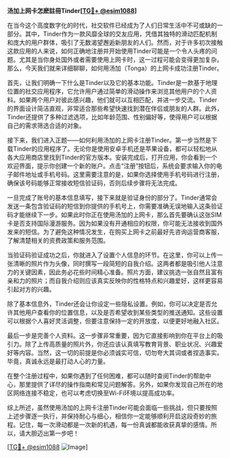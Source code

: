 **汤加上网卡怎麽註冊Tinder[[TG💪+ @esim1088](https://t.me/s/esim1088)]**

在当今这个高度数字化的时代，社交软件已经成为了人们日常生活中不可或缺的一部分。其中，Tinder作为一款风靡全球的交友应用，凭借其独特的滑动匹配机制和庞大的用户群体，吸引了无数渴望邂逅新朋友的人们。然而，对于许多初次接触这款应用的人来说，如何正确地注册并开始使用Tinder可能是一个令人头疼的问题。尤其是当你身处国外或者需要使用上网卡时，这一过程可能会变得更加复杂。那么，今天我们就来详细聊聊，如何用汤加（Tonga）的上网卡成功注册Tinder。

首先，让我们明确一下什么是Tinder以及它的基本功能。Tinder是一款基于地理位置的社交应用程序，它允许用户通过简单的滑动操作来浏览其他用户的个人资料。如果两个用户对彼此感兴趣，他们就可以互相匹配，并进一步交流。Tinder的界面设计简洁直观，非常适合那些希望快速找到潜在伴侣或朋友的人群。此外，Tinder还提供了多种过滤选项，比如年龄范围、性别偏好等，使得用户可以根据自己的需求筛选合适的对象。

接下来，我们进入正题——如何利用汤加的上网卡注册Tinder。第一步当然是下载Tinder的应用程序了。无论你是使用安卓手机还是苹果设备，都可以轻松地从各大应用商店里找到Tinder的官方版本。安装完成后，打开应用，你会看到一个欢迎界面，提示你创建一个新的账户。点击“注册”按钮后，系统会要求输入你的电子邮件地址或手机号码。这里需要注意的是，如果你选择使用手机号码进行注册，确保该号码能够正常接收短信验证码，否则后续步骤将无法完成。

一旦完成了账号的基本信息填写，接下来就是验证身份的部分了。Tinder通常会发送一条包含验证码的短信到你提供的手机号上，你需要准确无误地输入这条验证码才能继续下一步。如果此时你正在使用汤加的上网卡，那么首先要确认这张SIM卡是否支持国际漫游服务。因为如果没有开通相应的权限，你可能无法接收到国外发来的短信。为了避免这种情况发生，在购买上网卡之前最好先咨询运营商客服，了解清楚相关的资费政策和服务范围。

当验证码验证成功之后，你就进入了设置个人信息的环节。在这里，你可以上传一张清晰的照片作为头像，同时撰写一段简短的自我介绍。这两者都是吸引他人注意力的关键因素，因此务必花些时间精心准备。照片方面，建议挑选一张自然且富有亲和力的照片；而自我介绍则应该真实反映你的性格特点和兴趣爱好，这样更容易引起对方的兴趣。

除了基本信息外，Tinder还会让你设定一些隐私设置。例如，你可以决定是否允许其他用户查看你的位置信息，以及是否希望收到某些类型的推送通知。这些设置可以根据个人喜好灵活调整，但要注意保持一定的开放度，以便更好地融入社区。

最后一步是完善个人资料。这一步骤非常重要，因为它直接影响到你在平台上的吸引力。除了上传高质量的照片外，你还应该认真填写教育背景、职业状况、兴趣爱好等内容。当然，这一切的前提是你必须诚实可信，切勿夸大其词或者捏造事实。毕竟，真诚永远是最打动人心的力量。

在整个注册过程中，如果你遇到了任何困难，都可以随时查阅Tinder的帮助中心，那里提供了详尽的操作指南和常见问题解答。另外，如果你发现自己所在的地区网络连接不稳定，也可以考虑切换至Wi-Fi环境以提高成功率。

综上所述，虽然使用汤加的上网卡注册Tinder可能会面临一些挑战，但只要按照上述步骤逐一执行，并保持耐心与细心，相信你一定能够顺利开启这段奇妙的旅程。记住，每一次滑动都是一次新的机遇，每一份真诚都能收获真挚的感情。所以，请大胆迈出第一步吧！

[[TG💪+ @esim1088](https://t.me/s/esim1088) ![Image](https://i.postimg.cc/4NQfJmqS/Snipaste-2025-05-13-00-14-12.png)]